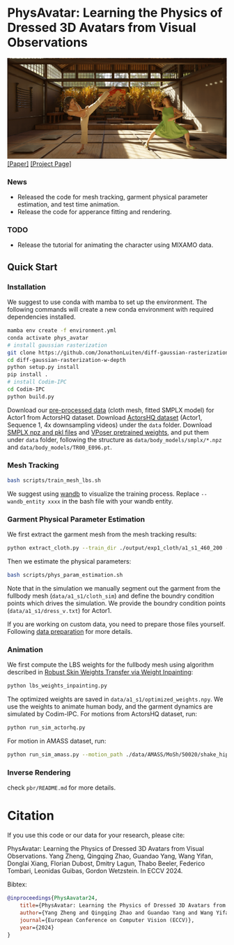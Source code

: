 # PhysAvatar: Learning the Physics of Dressed 3D Avatars from Visual Observations 

![teaser](assets/teaser.png)
[[Paper]](https://arxiv.org/abs/2404.04421) [[Project Page]](https://qingqing-zhao.github.io/PhysAvatar
)
### News
* Released the code for mesh tracking, garment physical parameter estimation, and test time animation.
* Release the code for apperance fitting and rendering.

### TODO
* Release the tutorial for animating the character using MIXAMO data.
## Quick Start
### Installation
We suggest to use conda with mamba to set up the environment. The following commands will create a new conda environment with required dependencies installed.
```bash
mamba env create -f environment.yml
conda activate phys_avatar
# install gaussian rasterization
git clone https://github.com/JonathonLuiten/diff-gaussian-rasterization-w-depth.git
cd diff-gaussian-rasterization-w-depth
python setup.py install
pip install .
# install Codim-IPC
cd Codim-IPC
python build.py
```
Download our [pre-processed data](https://drive.google.com/file/d/1N8xQtnG6supLulLPr0IQa9TuN2FHrgBt/view?usp=sharing) (cloth mesh, fitted SMPLX model) for Actor1 from ActorsHQ dataset. 
Download [ActorsHQ dataset](https://actors-hq.com/) (Actor1, Sequence 1, 4x downsampling videos) under the `data` folder. 
Download [SMPLX npz and pkl files](https://download.is.tue.mpg.de/download.php?domain=smplx&sfile=models_smplx_v1_1.zip) and [VPoser pretrained weights](https://download.is.tue.mpg.de/download.php?domain=smplx&sfile=vposer_v1_0.zip), and put them under `data` folder, following the structure as `data/body_models/smplx/*.npz` and `data/body_models/TR00_E096.pt`.

### Mesh Tracking
```bash
bash scripts/train_mesh_lbs.sh
```
We suggest using [wandb](https://wandb.ai/home) to visualize the training process. Replace `--wandb_entity xxxx` in the bash file with your wandb entity.

### Garment Physical Parameter Estimation
We first extract the garment mesh from the mesh tracking results:
```bash
python extract_cloth.py --train_dir ./output/exp1_cloth/a1_s1_460_200 --seq a1_s1 --cloth_name cloth_sim.obj
```
Then we estimate the physical parameters:
```bash
bash scripts/phys_param_estimation.sh
```
Note that in the simulation we manually segment out the garment from the fullbody mesh (`data/a1_s1/cloth_sim`) and define the boundry condition points which drives the simulation. We provide the boundry condition points (`data/a1_s1/dress_v.txt`) for Actor1. 

If you are working on custom data, you need to prepare those files yourself. Following [data preparation](data/README.md) for more details.

### Animation
We first compute the LBS weights for the fullbody mesh using algorithm described in [Robust Skin Weights Transfer via Weight Inpainting](https://www.dgp.toronto.edu/~rinat/projects/RobustSkinWeightsTransfer/index.html):
```bash
python lbs_weights_inpainting.py
```
The optimized weights are saved in `data/a1_s1/optimized_weights.npy`. 
We use the weights to animate human body, and the garment dynamics are simulated by Codim-IPC. For motions from ActorsHQ dataset, run:
```bash
python run_sim_actorhq.py
``````
For motion in AMASS dataset, run:
```bash
python run_sim_amass.py --motion_path ./data/AMASS/MoSh/50020/shake_hips_stageii.npz --frame_num 50
```

### Inverse Rendering
check `pbr/README.md` for more details.

# Citation
If you use this code or our data for your research, please cite:

PhysAvatar: Learning the Physics of Dressed 3D Avatars from Visual Observations. Yang Zheng, Qingqing Zhao, Guandao Yang, Wang Yifan, Donglai Xiang, Florian Dubost, Dmitry Lagun, Thabo Beeler, Federico Tombari, Leonidas Guibas, Gordon Wetzstein. In ECCV 2024.

Bibtex:

```bibtex
@inproceedings{PhysAavatar24,
    title={PhysAvatar: Learning the Physics of Dressed 3D Avatars from Visual Observations},
    author={Yang Zheng and Qingqing Zhao and Guandao Yang and Wang Yifan and Donglai Xiang and Florian Dubost and Dmitry Lagun and Thabo Beeler and Federico Tombari and Leonidas Guibas and Gordon Wetzstein}
    journal={European Conference on Computer Vision (ECCV)},
    year={2024}
}
```
